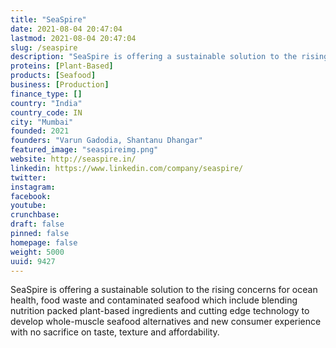 ```yaml
---
title: "SeaSpire"
date: 2021-08-04 20:47:04
lastmod: 2021-08-04 20:47:04
slug: /seaspire
description: "SeaSpire is offering a sustainable solution to the rising concerns for ocean health, food waste and contaminated seafood which include blending nutrition packed plant-based ingredients and cutting edge technology to develop whole-muscle seafood alternatives and new consumer experience with no sacrifice on taste, texture and affordability."
proteins: [Plant-Based]
products: [Seafood]
business: [Production]
finance_type: []
country: "India"
country_code: IN
city: "Mumbai"
founded: 2021
founders: "Varun Gadodia, Shantanu Dhangar"
featured_image: "seaspireimg.png"
website: http://seaspire.in/
linkedin: https://www.linkedin.com/company/seaspire/
twitter: 
instagram: 
facebook: 
youtube: 
crunchbase: 
draft: false
pinned: false
homepage: false
weight: 5000
uuid: 9427
---
```

SeaSpire is offering a sustainable solution to the rising concerns for ocean health, food waste and contaminated seafood which include blending nutrition packed plant-based ingredients and cutting edge technology to develop whole-muscle seafood alternatives and new consumer experience with no sacrifice on taste, texture and affordability.
